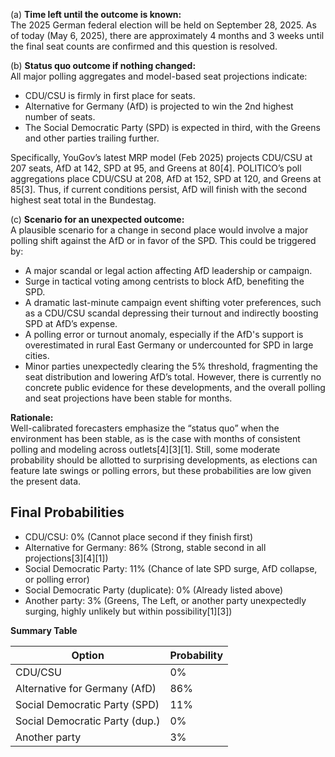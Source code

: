 (a) **Time left until the outcome is known:**  
The 2025 German federal election will be held on September 28, 2025. As of today (May 6, 2025), there are approximately 4 months and 3 weeks until the final seat counts are confirmed and this question is resolved.

(b) **Status quo outcome if nothing changed:**  
All major polling aggregates and model-based seat projections indicate:
- CDU/CSU is firmly in first place for seats.
- Alternative for Germany (AfD) is projected to win the 2nd highest number of seats.
- The Social Democratic Party (SPD) is expected in third, with the Greens and other parties trailing further.

Specifically, YouGov’s latest MRP model (Feb 2025) projects CDU/CSU at 207 seats, AfD at 142, SPD at 95, and Greens at 80[4]. POLITICO’s poll aggregations place CDU/CSU at 208, AfD at 152, SPD at 120, and Greens at 85[3]. Thus, if current conditions persist, AfD will finish with the second highest seat total in the Bundestag.

(c) **Scenario for an unexpected outcome:**  
A plausible scenario for a change in second place would involve a major polling shift against the AfD or in favor of the SPD. This could be triggered by:
- A major scandal or legal action affecting AfD leadership or campaign.
- Surge in tactical voting among centrists to block AfD, benefiting the SPD.
- A dramatic last-minute campaign event shifting voter preferences, such as a CDU/CSU scandal depressing their turnout and indirectly boosting SPD at AfD’s expense.
- A polling error or turnout anomaly, especially if the AfD's support is overestimated in rural East Germany or undercounted for SPD in large cities.
- Minor parties unexpectedly clearing the 5% threshold, fragmenting the seat distribution and lowering AfD’s total.
However, there is currently no concrete public evidence for these developments, and the overall polling and seat projections have been stable for months.

**Rationale:**  
Well-calibrated forecasters emphasize the “status quo” when the environment has been stable, as is the case with months of consistent polling and modeling across outlets[4][3][1]. Still, some moderate probability should be allotted to surprising developments, as elections can feature late swings or polling errors, but these probabilities are low given the present data.

## Final Probabilities

- CDU/CSU: 0% (Cannot place second if they finish first)
- Alternative for Germany: 86% (Strong, stable second in all projections[3][4][1])
- Social Democratic Party: 11% (Chance of late SPD surge, AfD collapse, or polling error)
- Social Democratic Party (duplicate): 0% (Already listed above)
- Another party: 3% (Greens, The Left, or another party unexpectedly surging, highly unlikely but within possibility[1][3])

**Summary Table**

| Option                         | Probability |
|---------------------------------|-------------|
| CDU/CSU                        | 0%          |
| Alternative for Germany (AfD)   | 86%         |
| Social Democratic Party (SPD)   | 11%         |
| Social Democratic Party (dup.)  | 0%          |
| Another party                   | 3%          |